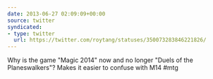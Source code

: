 ```yaml
---
date: 2013-06-27 02:09:09+00:00
source: twitter
syndicated:
- type: twitter
  url: https://twitter.com/roytang/statuses/350073283846221826/
---
```


Why is the game "Magic 2014" now and no longer "Duels of the Planeswalkers"? Makes it easier to confuse with M14 #mtg